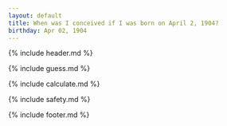 ```yaml
---
layout: default
title: When was I conceived if I was born on April 2, 1904?
birthday: Apr 02, 1904
---
```


{% include header.md %}

{% include guess.md %}

{% include calculate.md %}

{% include safety.md %}

{% include footer.md %}



